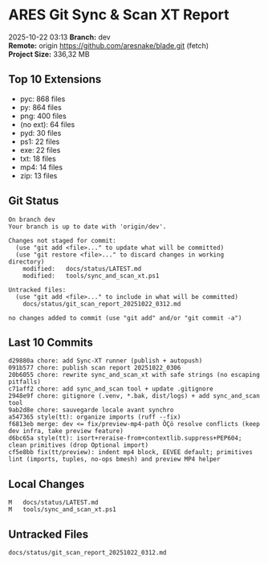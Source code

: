 # ARES Git Sync & Scan XT Report
2025-10-22 03:13
**Branch:** dev  
**Remote:**  origin	https://github.com/aresnake/blade.git (fetch)  
**Project Size:** 336,32 MB  

## Top 10 Extensions
- pyc: 868 files
- py: 864 files
- png: 400 files
- (no ext): 64 files
- pyd: 30 files
- ps1: 22 files
- exe: 22 files
- txt: 18 files
- mp4: 14 files
- zip: 13 files

## Git Status
```
On branch dev
Your branch is up to date with 'origin/dev'.

Changes not staged for commit:
  (use "git add <file>..." to update what will be committed)
  (use "git restore <file>..." to discard changes in working directory)
	modified:   docs/status/LATEST.md
	modified:   tools/sync_and_scan_xt.ps1

Untracked files:
  (use "git add <file>..." to include in what will be committed)
	docs/status/git_scan_report_20251022_0312.md

no changes added to commit (use "git add" and/or "git commit -a")
```

## Last 10 Commits
```
d29880a chore: add Sync-XT runner (publish + autopush)
091b577 chore: publish scan report 20251022_0306
20b6055 chore: rewrite sync_and_scan_xt with safe strings (no escaping pitfalls)
c71aff2 chore: add sync_and_scan tool + update .gitignore
2948e9f chore: gitignore (.venv, *.bak, dist/logs) + add sync_and_scan tool
9ab2d8e chore: sauvegarde locale avant synchro
a547365 style(tt): organize imports (ruff --fix)
f6813eb merge: dev <= fix/preview-mp4-path ÔÇö resolve conflicts (keep dev infra, take preview feature)
d6bc65a style(tt): isort+reraise-from+contextlib.suppress+PEP604; clean primitives (drop Optional import)
cf5e8bb fix(tt/preview): indent mp4 block, EEVEE default; primitives lint (imports, tuples, no-ops bmesh) and preview MP4 helper
```

## Local Changes
```
M	docs/status/LATEST.md
M	tools/sync_and_scan_xt.ps1
```

## Untracked Files
```
docs/status/git_scan_report_20251022_0312.md
```
